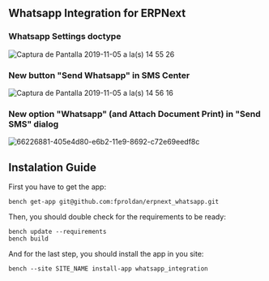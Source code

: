 ## Whatsapp Integration for ERPNext

### Whatsapp Settings doctype
![Captura de Pantalla 2019-11-05 a la(s) 14 55 26](https://user-images.githubusercontent.com/46027152/68233033-22e81080-ffdd-11e9-915f-6ecf946b634c.png)

### New button "Send Whatsapp" in SMS Center
![Captura de Pantalla 2019-11-05 a la(s) 14 56 16](https://user-images.githubusercontent.com/46027152/68233034-22e81080-ffdd-11e9-9ce6-64c048586e09.png)

### New option "Whatsapp" (and Attach Document Print) in "Send SMS" dialog
![66226881-405e4d80-e6b2-11e9-8692-c72e69eedf8c](https://user-images.githubusercontent.com/46027152/68233035-22e81080-ffdd-11e9-9a64-93cc4d5635ab.png)

## Instalation Guide
First you have to get the app:
```shell
bench get-app git@github.com:fproldan/erpnext_whatsapp.git
```
Then, you should double check for the requirements to be ready:
```shell
bench update --requirements
bench build
```
And for the last step, you should install the app in you site:
```shell
bench --site SITE_NAME install-app whatsapp_integration
```
